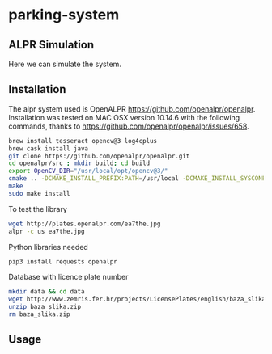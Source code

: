 # parking-system

## ALPR Simulation

Here we can simulate the system.

## Installation

The alpr system used is OpenALPR https://github.com/openalpr/openalpr. Installation was tested on MAC OSX version 10.14.6 with the following commands, thanks to https://github.com/openalpr/openalpr/issues/658.

```bash
brew install tesseract opencv@3 log4cplus
brew cask install java
git clone https://github.com/openalpr/openalpr.git
cd openalpr/src ; mkdir build; cd build
export OpenCV_DIR="/usr/local/opt/opencv@3/"
cmake .. -DCMAKE_INSTALL_PREFIX:PATH=/usr/local -DCMAKE_INSTALL_SYSCONFDIR:PATH=/etc -DCMAKE_MACOSX_RPATH=true -DCMAKE_CXX_FLAGS="-std=c++11"
make
sudo make install
```

To test the library

```bash
wget http://plates.openalpr.com/ea7the.jpg
alpr -c us ea7the.jpg
```

Python libraries needed

```bash
pip3 install requests openalpr
```

Database with licence plate number

```bash
mkdir data && cd data
wget http://www.zemris.fer.hr/projects/LicensePlates/english/baza_slika.zip
unzip baza_slika.zip
rm baza_slika.zip
```

## Usage

